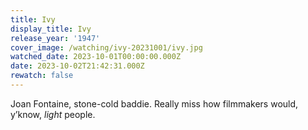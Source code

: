 ```yaml
---
title: Ivy
display_title: Ivy
release_year: '1947'
cover_image: /watching/ivy-20231001/ivy.jpg
watched_date: 2023-10-01T00:00:00.000Z
date: 2023-10-02T21:42:31.000Z
rewatch: false
---
```

Joan Fontaine, stone-cold baddie. Really miss how filmmakers would, y’know, _light_ people.
